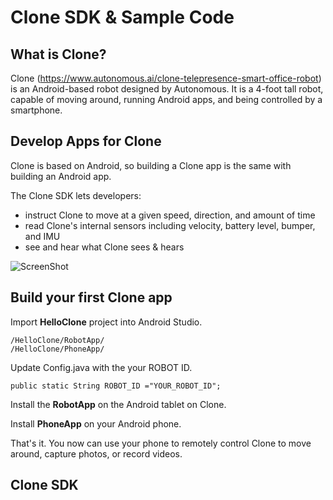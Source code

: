 # Clone SDK & Sample Code

## What is Clone?

Clone (https://www.autonomous.ai/clone-telepresence-smart-office-robot) is an Android-based robot designed by Autonomous.  It is a 4-foot tall robot, capable of moving around, running Android apps, and being controlled by a smartphone.

## Develop Apps for Clone

Clone is based on Android, so building a Clone app is the same with building an Android app.  

The Clone SDK lets developers:

* instruct Clone to move at a given speed, direction, and amount of time
* read Clone's internal sensors including velocity, battery level, bumper, and IMU
* see and hear what Clone sees & hears


![ScreenShot](https://github.com/duyhtq/HelloClone/blob/master/diagram.jpg)

## Build your first Clone app

Import **HelloClone** project into Android Studio.

```
/HelloClone/RobotApp/
/HelloClone/PhoneApp/
```

Update Config.java with the your ROBOT ID.

```
public static String ROBOT_ID ="YOUR_ROBOT_ID";
```

Install the **RobotApp** on the Android tablet on Clone.  

Install **PhoneApp** on your Android phone.

That's it.  You now can use your phone to remotely control Clone to move around, capture photos, or record videos.

## Clone SDK

